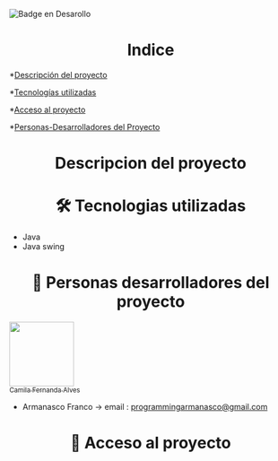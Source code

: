 ![Badge en Desarollo](https://img.shields.io/badge/STATUS-EN%20DESAROLLO-green) 

<h1 align="center">Indice</h1>

*[Descripción del proyecto](#descripción-del-proyecto)

*[Tecnologías utilizadas](#tecnologías-utilizadas)

*[Acceso al proyecto](#acceso-proyecto)

*[Personas-Desarrolladores del Proyecto](#personas-desarrolladores)

<h1 align="center">Descripcion del proyecto</h1>



<h1 align="center"> 🛠️ Tecnologias utilizadas</h1>

* Java
* Java swing

<h1 align="center"> 👥 Personas desarrolladores del proyecto</h1>

[<img src="https://avatars.githubusercontent.com/u/37356058?v=4" width=115><br><sub>Camila Fernanda Alves</sub>](https://github.com/camilafernanda)
* Armanasco Franco -> email : programmingarmanasco@gmail.com

<h1 align="center"> 📁 Acceso al proyecto</h1>

